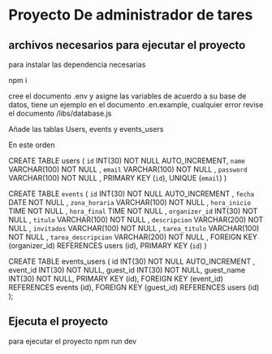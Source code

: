 # Proyecto De administrador de tares

## archivos necesarios para ejecutar el proyecto

para instalar las dependencia necesarias

npm i

cree el documento .env y asigne las variables de acuerdo a su base de datos, tiene un ejemplo en el documento .en.example, cualquier error revise el documento /libs/database.js

Añade las tablas Users, events y events_users

En este orden 

 CREATE TABLE users ( 
 `id` INT(30) NOT NULL AUTO_INCREMENT,
 `name` VARCHAR(100) NOT NULL , 
 `email` VARCHAR(100) NOT NULL , 
 `password` VARCHAR(100) NOT NULL , 
 PRIMARY KEY (`id`), 
 UNIQUE (`email`)
 )
 
 
 CREATE TABLE `events` ( 
     `id` INT(30) NOT NULL AUTO_INCREMENT ,
     `fecha` DATE NOT NULL , 
     `zona_horaria` VARCHAR(100) NOT NULL , 
     `hora_inicio` TIME NOT NULL , 
     `hora_final` TIME NOT NULL ,
     `organizer_id` INT(30) NOT NULL ,
     `titulo` VARCHAR(100) NOT NULL , 
     `descripcion` VARCHAR(200) NOT NULL , 
     `invitados` VARCHAR(100) NOT NULL , 
     `tarea_titulo` VARCHAR(100) NOT NULL , 
     `tarea_descripcion` VARCHAR(200) NOT NULL , 
     FOREIGN KEY (organizer_id) REFERENCES users (id),
     PRIMARY KEY (`id`)
    )
 
 CREATE TABLE events_users (
     id INT(30) NOT NULL AUTO_INCREMENT ,
     event_id INT(30) NOT NULL,
     guest_id INT(30) NOT NULL,
     guest_name INT(30) NOT NULL,
     PRIMARY KEY (id),
     FOREIGN KEY (event_id) REFERENCES events (id),
     FOREIGN KEY (guest_id) REFERENCES users (id)
 );


## Ejecuta el proyecto

para ejecutar el proyecto
npm run dev

